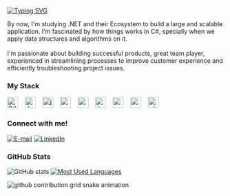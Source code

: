 

[![Typing SVG](https://readme-typing-svg.demolab.com?font=Fira+Code&weight=600&size=25&pause=1000&color=5230d0&random=false&width=435&height=40&lines=Hi,+I'm+Gabriel+Anselmo!+🧑🏻‍💻🌍+)](https://git.io/typing-svg)

<p align="left">
By now, I'm studying .NET and their Ecosystem to build a large and scalable application. I'm fascinated by how things works in C#, specially when we apply data structures and algorithms on it.
  <br><br>
I'm passionate about building successful products, great team player, experienced in streamlining processes to improve customer experience and efficiently troubleshooting project issues.
</p>

<h3 align="left">My Stack</h3>

<div align="left">
  <img src="https://cdn.jsdelivr.net/gh/devicons/devicon/icons/csharp/csharp-original.svg" height="25" alt="C# logo"  />
  <img width="8" />
<!--   <img src="https://cdn.jsdelivr.net/gh/devicons/devicon/icons/dot-net/dot-net-original.svg" height="25" alt="dotnet logo"  /> -->
  <img src="https://img.icons8.com/?size=100&id=1BC75jFEBED6&format=png&color=000000" height="25" alt="dotnet logo"  />
  <img width="8" />
  <img src="https://cdn.jsdelivr.net/gh/devicons/devicon/icons/java/java-original.svg" height="25" alt="java logo"  />
  <img width="8" />
  <img src="https://cdn.jsdelivr.net/gh/devicons/devicon/icons/spring/spring-original.svg" height="25" alt="spring logo"  />
  <img width="8" />
  <img src="https://cdn.jsdelivr.net/gh/devicons/devicon/icons/postgresql/postgresql-original.svg" height="25" alt="postgresql logo"  />
  <img width="8" />
  <img src="https://cdn.jsdelivr.net/gh/devicons/devicon/icons/docker/docker-original.svg" height="25" alt="docker logo"  />
  <img width="8" />
  <img src="https://cdn.jsdelivr.net/gh/devicons/devicon/icons/react/react-original.svg" height="25" alt="react logo"  />
  <img width="8" />
  <img src="https://cdn.jsdelivr.net/gh/devicons/devicon/icons/nextjs/nextjs-original.svg" height="25" alt="next.js logo"  />
  <img width="8" />
  <img src="https://cdn.jsdelivr.net/gh/devicons/devicon/icons/git/git-original.svg" height="25" alt="git logo"  />
  <img width="8" />
  <!--<img src="https://cdn.jsdelivr.net/gh/devicons/devicon/icons/html5/html5-original.svg" height="25" alt="html5 logo"  />
  <img width="8" />
  <img src="https://cdn.jsdelivr.net/gh/devicons/devicon/icons/css3/css3-original.svg" height="25" alt="css3 logo"  />
  <img width="8" />-->
  <!--<img src="https://cdn.jsdelivr.net/gh/devicons/devicon/icons/javascript/javascript-plain.svg" height="25" alt="javascript logo"  />
  <img width="8" />-->
</div>

<h3 align="left">Connect with me!</h3>

[![E-mail](https://img.shields.io/badge/-Email-000?style=for-the-badge&logo=microsoft-outlook&logoColor=5230d0&color:FFF)](mailto:gabrielanselmo29@gmail.com)
[![LinkedIn](https://img.shields.io/badge/-LinkedIn-000?style=for-the-badge&logo=linkedin&logoColor=5230d0&color:FFF)](https://www.linkedin.com/in/gabriel-anselmo-b69bb0247/)
<!--[![Instagram](https://img.shields.io/badge/-Instagram-000?style=for-the-badge&logo=instagram&logoColor=5230d0&color:FFF)](https://www.instagram.com/gabrielanselmo.dev/)-->


<h3>GitHub Stats</h3>

![GitHub stats](https://github-readme-stats-git-masterrstaa-rickstaa.vercel.app/api?username=gabrielanselmoa&hide_title=true&show_icons=true&include_all_commits=false&count_private=true&line_height=25&hide=issues&bg_color=000&title_color=5230d0&text_color=FFF&border_radius=3&border_color=5230d0&icon_color=5230d0&theme=jolly)
[![Most Used Languages](https://github-readme-stats-git-masterrstaa-rickstaa.vercel.app/api/top-langs/?username=gabrielanselmoa&line_height=10&card_width=290&layout=compact&hide_title=false&count_private=true&langs_count=4&show_icons=true&title_color=5230d0&hide=html,css&bg_color=000&text_color=8B8B8B&border_radius=3&border_color=5230d0&count_private=true)](https://github.com/gabrielanselmoa/gabrielanselmoa)
<br>


<picture>
  <source media="(prefers-color-scheme: dark)" srcset="https://raw.githubusercontent.com/gabrielanselmoa/gabrielanselmoa/output/github-contribution-grid-snake-dark.svg">
  <source media="(prefers-color-scheme: light)" srcset="https://raw.githubusercontent.com/gabrielanselmoa/gabrielanselmoa/output/github-contribution-grid-snake.svg">
  <img alt="github contribution grid snake animation" src="https://raw.githubusercontent.com/gabrielanselmoa/gabrielanselmoa/output/github-contribution-grid-snake.svg">
</picture>
<br><br>
